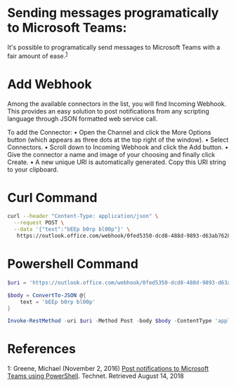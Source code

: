 # Sending messages programatically to Microsoft Teams:
It's possible to programatically send messages to Microsoft Teams with a fair amount of ease.<sup>[1](#footnote1)</sup>


# Add Webhook
Among the available connectors in the list, you will find Incoming Webhook. This provides an easy solution to post notifications from any scripting language through JSON formatted web service call.

To add the Connector:
	•     Open the Channel and click the More Options button (which appears as three dots at the top right of the window).
	•     Select Connectors.
	•     Scroll down to Incoming Webhook and click the Add button.
	•     Give the connector a name and image of your choosing and finally click Create.
	•     A new unique URI is automatically generated. Copy this URI string to your clipboard.

# Curl Command
```bash
curl --header "Content-Type: application/json" \
  --request POST \
  --data '{"text":"bEEp b0rp bl00p"}' \
   https://outlook.office.com/webhook/0fed5350-dcd8-488d-9893-d63ab7628581@84d266bb-d9f1-4c93-93ee-926820a19484/IncomingWebhook/fb20296ecae84e34a40f141cc99882f7/2cb8b713-2dcd-4921-895a-8ca352bbe9f9
```
# Powershell Command
```powershell
$uri = 'https://outlook.office.com/webhook/0fed5350-dcd8-488d-9893-d63ab7628581@84d266bb-d9f1-4c93-93ee-926820a19484/IncomingWebhook/fb20296ecae84e34a40f141cc99882f7/2cb8b713-2dcd-4921-895a-8ca352bbe9f9'

$body = ConvertTo-JSON @{
    text = 'bEEp b0rp bl00p'
}

Invoke-RestMethod -uri $uri -Method Post -body $body -ContentType 'application/json'
```
# References
<a name="footnote1">1</a>: Greene, Michael (November 2, 2016) [Post notifications to Microsoft Teams using PowerShell](https://blogs.technet.microsoft.com/privatecloud/2016/11/02/post-notifications-to-microsoft-teams-using-powershell/). Technet. Retrieved August 14, 2018
